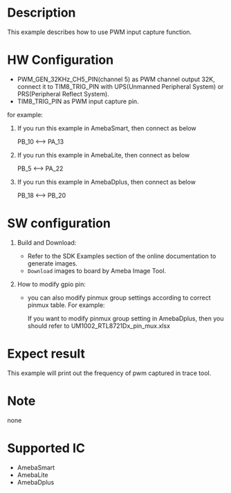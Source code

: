 # Description
This example describes how to use PWM input capture function.

# HW Configuration

  - PWM_GEN_32KHz_CH5_PIN(channel 5) as PWM channel output 32K, connect it to TIM8_TRIG_PIN with UPS(Unmanned Peripheral System) or PRS(Peripheral Reflect System).
  - TIM8_TRIG_PIN as PWM input capture pin.

  for example:

1. If you run this example in AmebaSmart, then connect as below
   
   PB_10 <--> PA_13

2. If you run this example in AmebaLite, then connect as below
   
   PB_5 <--> PA_22

3. If you run this example in AmebaDplus, then connect as below
   
   PB_18 <--> PB_20

# SW configuration
1. Build and Download:
   * Refer to the SDK Examples section of the online documentation to generate images.
   * `Download` images to board by Ameba Image Tool.

2. How to modify gpio pin:

   - you can also modify pinmux group settings according to correct pinmux table. For example: 

     If you want to modify pinmux group setting in AmebaDplus, then you should refer to UM1002_RTL8721Dx_pin_mux.xlsx

# Expect result
This example will print out the frequency of pwm captured in trace tool.

# Note
none

# Supported IC

  - AmebaSmart
  - AmebaLite
  - AmebaDplus
